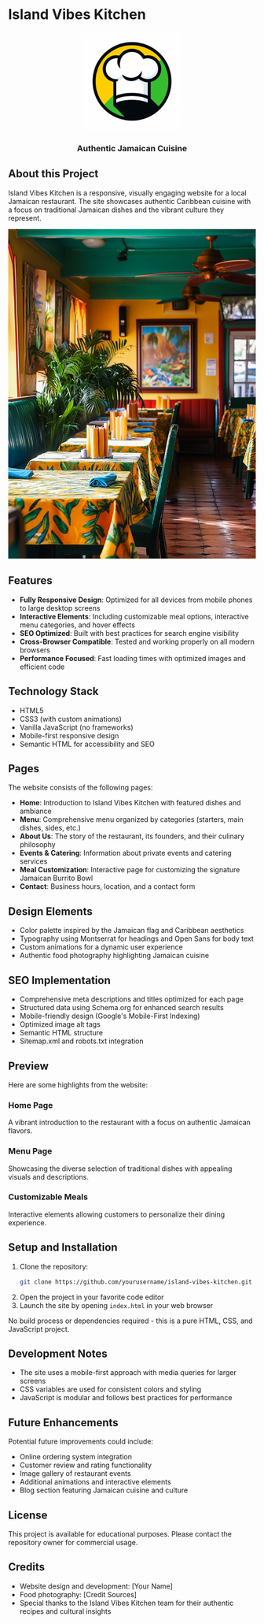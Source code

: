 # Island Vibes Kitchen

<div align="center">
  <img src="images/logo.png" alt="Island Vibes Kitchen Logo" width="200">
  <h3>Authentic Jamaican Cuisine</h3>
</div>

## About this Project

Island Vibes Kitchen is a responsive, visually engaging website for a local Jamaican restaurant. The site showcases authentic Caribbean cuisine with a focus on traditional Jamaican dishes and the vibrant culture they represent.

![Island Vibes Kitchen Homepage](images/restaurant.png)

## Features

- **Fully Responsive Design**: Optimized for all devices from mobile phones to large desktop screens
- **Interactive Elements**: Including customizable meal options, interactive menu categories, and hover effects
- **SEO Optimized**: Built with best practices for search engine visibility
- **Cross-Browser Compatible**: Tested and working properly on all modern browsers
- **Performance Focused**: Fast loading times with optimized images and efficient code

## Technology Stack

- HTML5
- CSS3 (with custom animations)
- Vanilla JavaScript (no frameworks)
- Mobile-first responsive design
- Semantic HTML for accessibility and SEO

## Pages

The website consists of the following pages:

- **Home**: Introduction to Island Vibes Kitchen with featured dishes and ambiance
- **Menu**: Comprehensive menu organized by categories (starters, main dishes, sides, etc.)
- **About Us**: The story of the restaurant, its founders, and their culinary philosophy
- **Events & Catering**: Information about private events and catering services
- **Meal Customization**: Interactive page for customizing the signature Jamaican Burrito Bowl
- **Contact**: Business hours, location, and a contact form

## Design Elements

- Color palette inspired by the Jamaican flag and Caribbean aesthetics
- Typography using Montserrat for headings and Open Sans for body text
- Custom animations for a dynamic user experience
- Authentic food photography highlighting Jamaican cuisine

## SEO Implementation

- Comprehensive meta descriptions and titles optimized for each page
- Structured data using Schema.org for enhanced search results
- Mobile-friendly design (Google's Mobile-First Indexing)
- Optimized image alt tags
- Semantic HTML structure
- Sitemap.xml and robots.txt integration

## Preview

Here are some highlights from the website:

### Home Page
A vibrant introduction to the restaurant with a focus on authentic Jamaican flavors.

### Menu Page
Showcasing the diverse selection of traditional dishes with appealing visuals and descriptions.

### Customizable Meals
Interactive elements allowing customers to personalize their dining experience.

## Setup and Installation

1. Clone the repository:
   ```bash
   git clone https://github.com/yourusername/island-vibes-kitchen.git
   ```
2. Open the project in your favorite code editor
3. Launch the site by opening `index.html` in your web browser

No build process or dependencies required - this is a pure HTML, CSS, and JavaScript project.

## Development Notes

- The site uses a mobile-first approach with media queries for larger screens
- CSS variables are used for consistent colors and styling
- JavaScript is modular and follows best practices for performance

## Future Enhancements

Potential future improvements could include:

- Online ordering system integration
- Customer review and rating functionality
- Image gallery of restaurant events
- Additional animations and interactive elements
- Blog section featuring Jamaican cuisine and culture

## License

This project is available for educational purposes. Please contact the repository owner for commercial usage.

## Credits

- Website design and development: [Your Name]
- Food photography: [Credit Sources]
- Special thanks to the Island Vibes Kitchen team for their authentic recipes and cultural insights